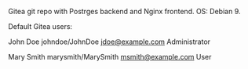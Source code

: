 Gitea git repo with Postrges backend and Nginx frontend.
OS: Debian 9.

Default Gitea users:

John Doe   johndoe/JohnDoe jdoe@example.com Administrator

Mary Smith marysmith/MarySmith msmith@example.com User


